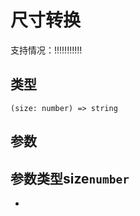 # 尺寸转换
支持情况：!!!!!!!!!!!
## 类型[​](pxTransform.html#类型)
```tsx
(size: number) => string
```

## 参数[​](pxTransform.html#参数)
参数类型size`number`
- 
-
